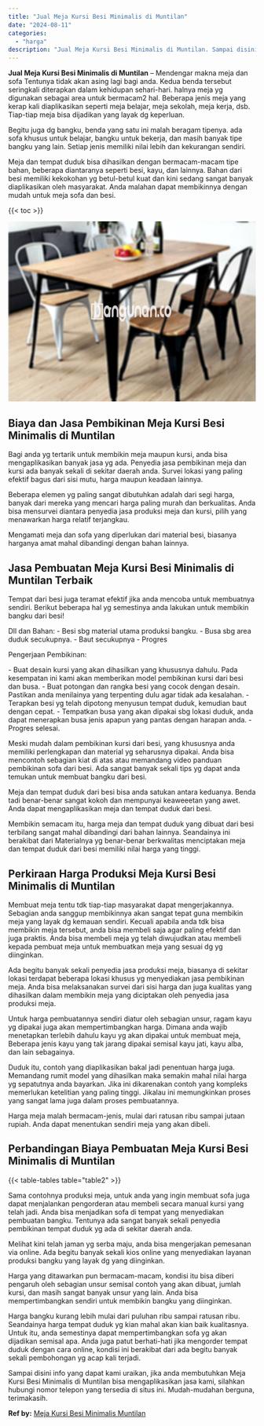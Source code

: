 ```yaml
---
title: "Jual Meja Kursi Besi Minimalis di Muntilan"
date: "2024-08-11"
categories: 
  - "harga"
description: "Jual Meja Kursi Besi Minimalis di Muntilan. Sampai disini info yang dapat kami uraikan, jika anda membutuhkan Meja Kursi Besi Minimalis di Muntilan bisa meng..."
---
```


**Jual Meja Kursi Besi Minimalis di Muntilan** – Mendengar makna meja dan sofa Tentunya tidak akan asing lagi bagi anda. Kedua benda tersebut seringkali diterapkan dalam kehidupan sehari-hari. halnya meja yg digunakan sebagai area untuk bermacam2 hal. Beberapa jenis meja yang kerap kali diaplikasikan seperti meja belajar, meja sekolah, meja kerja, dsb. Tiap-tiap meja bisa dijadikan yang layak dg keperluan.

Begitu juga dg bangku, benda yang satu ini malah beragam tipenya. ada sofa khusus untuk belajar, bangku untuk bekerja, dan masih banyak tipe bangku yang lain. Setiap jenis memiliki nilai lebih dan kekurangan sendiri.

Meja dan tempat duduk bisa dihasilkan dengan bermacam-macam tipe bahan, beberapa diantaranya seperti besi, kayu, dan lainnya. Bahan dari besi memiliki kekokohan yg betul-betul kuat dan kini sedang sangat banyak diaplikasikan oleh masyarakat. Anda malahan dapat membikinnya dengan mudah untuk meja sofa dan besi.

{{< toc >}}

![Jual Meja Kursi Besi Minimalis di Muntilan](/images/jual-meja-besi-murah25.png)

## Biaya dan Jasa Pembikinan Meja Kursi Besi Minimalis di Muntilan

Bagi anda yg tertarik untuk membikin meja maupun kursi, anda bisa mengaplikasikan banyak jasa yg ada. Penyedia jasa pembikinan meja dan kursi ada banyak sekali di sekitar daerah anda. Survei lokasi yang paling efektif bagus dari sisi mutu, harga maupun keadaan lainnya.

Beberapa elemen yg paling sangat dibutuhkan adalah dari segi harga, banyak dari mereka yang mencari harga paling murah dan berkualitas. Anda bisa mensurvei diantara penyedia jasa produksi meja dan kursi, pilih yang menawarkan harga relatif terjangkau.

Mengamati meja dan sofa yang diperlukan dari material besi, biasanya harganya amat mahal dibandingi dengan bahan lainnya.

## Jasa Pembuatan Meja Kursi Besi Minimalis di Muntilan Terbaik

Tempat dari besi juga teramat efektif jika anda mencoba untuk membuatnya sendiri. Berikut beberapa hal yg semestinya anda lakukan untuk membikin bangku dari besi!

Dll dan Bahan: - Besi sbg material utama produksi bangku. - Busa sbg area duduk secukupnya. - Baut secukupnya - Progres

Pengerjaan Pembikinan:

\- Buat desain kursi yang akan dihasilkan yang khususnya dahulu. Pada kesempatan ini kami akan memberikan model pembikinan kursi dari besi dan busa. - Buat potongan dan rangka besi yang cocok dengan desain. Pastikan anda menilainya yang terpenting dulu agar tidak ada kesalahan. - Terapkan besi yg telah dipotong menyusun tempat duduk, kemudian baut dengan cepat. - Tempatkan busa yang akan dipakai sbg lokasi duduk, anda dapat menerapkan busa jenis apapun yang pantas dengan harapan anda. - Progres selesai.

Meski mudah dalam pembikinan kursi dari besi, yang khususnya anda memiliki perlengkapan dan material yg seharusnya dipakai. Anda bisa mencontoh sebagian kiat di atas atau memandang video panduan pembikinan sofa dari besi. Ada sangat banyak sekali tips yg dapat anda temukan untuk membuat bangku dari besi.

Meja dan tempat duduk dari besi bisa anda satukan antara keduanya. Benda tadi benar-benar sangat kokoh dan mempunyai keaweeetan yang awet. Anda dapat mengaplikasikan meja dan tempat duduk dari besi.

Membikin semacam itu, harga meja dan tempat duduk yang dibuat dari besi terbilang sangat mahal dibandingi dari bahan lainnya. Seandainya ini berakibat dari Materialnya yg benar-benar berkwalitas menciptakan meja dan tempat duduk dari besi memiliki nilai harga yang tinggi.

## Perkiraan Harga Produksi Meja Kursi Besi Minimalis di Muntilan

Membuat meja tentu tdk tiap-tiap masyarakat dapat mengerjakannya. Sebagian anda sanggup membikinnya akan sangat tepat guna membikin meja yang layak dg kemauan sendiri. Kecuali apabila anda tdk bisa membikin meja tersebut, anda bisa membeli saja agar paling efektif dan juga praktis. Anda bisa membeli meja yg telah diwujudkan atau membeli kepada pembuat meja untuk membuatkan meja yang sesuai dg yg diinginkan.

Ada begitu banyak sekali penyedia jasa produksi meja, biasanya di sekitar lokasi terdapat beberapa lokasi khusus yg menyediakan jasa pembikinan meja. Anda bisa melaksanakan survei dari sisi harga dan juga kualitas yang dihasilkan dalam membikin meja yang diciptakan oleh penyedia jasa produksi meja.

Untuk harga pembuatannya sendiri diatur oleh sebagian unsur, ragam kayu yg dipakai juga akan mempertimbangkan harga. Dimana anda wajib menetapkan terlebih dahulu kayu yg akan dipakai untuk membuat meja, Beberapa jenis kayu yang tak jarang dipakai semisal kayu jati, kayu alba, dan lain sebagainya.

Duduk itu, contoh yang diaplikasikan bakal jadi penentuan harga juga. Memandang rumit model yang dihasilkan maka semakin mahal nilai harga yg sepatutnya anda bayarkan. Jika ini dikarenakan contoh yang kompleks memerlukan ketelitian yang paling tinggi. Jikalau ini memungkinkan proses yang sangat lama juga dalam proses pembuatannya.

Harga meja malah bermacam-jenis, mulai dari ratusan ribu sampai jutaan rupiah. Anda dapat menentukan sendiri meja yang akan dibeli.

## Perbandingan Biaya Pembuatan Meja Kursi Besi Minimalis di Muntilan

{{< table-tables table="table2" >}}

Sama contohnya produksi meja, untuk anda yang ingin membuat sofa juga dapat menjalankan pengorderan atau membeli secara manual kursi yang telah jadi. Anda bisa menjadikan sofa di tempat yang menyediakan pembuatan bangku. Tentunya ada sangat banyak sekali penyedia pembikinan tempat duduk yg ada di sekitar daerah anda.

Melihat kini telah jaman yg serba maju, anda bisa mengerjakan pemesanan via online. Ada begitu banyak sekali kios online yang menyediakan layanan produksi bangku yang layak dg yang diinginkan.

Harga yang ditawarkan pun bermacam-macam, kondisi itu bisa diberi pengaruh oleh sebagian unsur semisal contoh yang akan dibuat, jumlah kursi, dan masih sangat banyak unsur yang lain. Anda bisa mempertimbangkan sendiri untuk membikin bangku yang diinginkan.

Harga bangku kurang lebih mulai dari puluhan ribu sampai ratusan ribu. Seandainya harga tempat duduk yg kian mahal akan kian baik kualitasnya. Untuk itu, anda semestinya dapat mempertimbangkan sofa yg akan dijadikan semisal apa. Anda juga patut berhati-hati jika mengorder tempat duduk dengan cara online, kondisi ini berakibat dari ada begitu banyak sekali pembohongan yg acap kali terjadi.

Sampai disini info yang dapat kami uraikan, jika anda membutuhkan Meja Kursi Besi Minimalis di Muntilan bisa mengaplikasikan jasa kami, silahkan hubungi nomor telepon yang tersedia di situs ini. Mudah-mudahan berguna, terimakasih.

**Ref by:** [Meja Kursi Besi Minimalis Muntilan](https://id.wikipedia.org/wiki/Meja)
